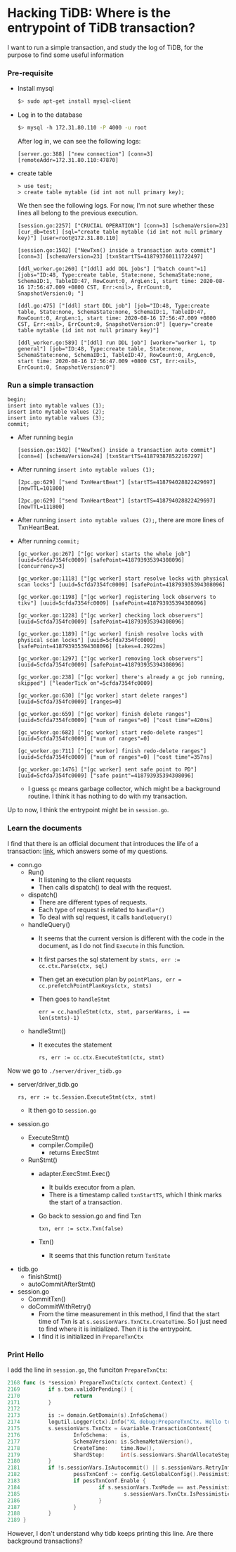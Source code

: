 # Hacking TiDB: Where is the entrypoint of TiDB transaction?

I want to run a simple transaction, and study the log
of TiDB, for the purpose to find some useful information

### Pre-requisite
* Install mysql
  ```bash
  $> sudo apt-get install mysql-client
  ```
* Log in to the database
  ```bash
  $> mysql -h 172.31.80.110 -P 4000 -u root
  ```
  After log in, we can see the following logs:
  ```text
  [server.go:388] ["new connection"] [conn=3] [remoteAddr=172.31.80.110:47870]
  ```
* create table
  ```mysql
  > use test;
  > create table mytable (id int not null primary key);
  ```
  We then see the following logs. For now, I'm not sure whether these lines all belong to the previous execution.
  ```text
  [session.go:2257] ["CRUCIAL OPERATION"] [conn=3] [schemaVersion=23] [cur_db=test] [sql="create table mytable (id int not null primary key)"] [user=root@172.31.80.110]

  [session.go:1502] ["NewTxn() inside a transaction auto commit"] [conn=3] [schemaVersion=23] [txnStartTS=418793760111722497]

  [ddl_worker.go:260] ["[ddl] add DDL jobs"] ["batch count"=1] [jobs="ID:48, Type:create table, State:none, SchemaState:none, SchemaID:1, TableID:47, RowCount:0, ArgLen:1, start time: 2020-08-16 17:56:47.009 +0800 CST, Err:<nil>, ErrCount:0, SnapshotVersion:0; "]

  [ddl.go:475] ["[ddl] start DDL job"] [job="ID:48, Type:create table, State:none, SchemaState:none, SchemaID:1, TableID:47, RowCount:0, ArgLen:1, start time: 2020-08-16 17:56:47.009 +0800 CST, Err:<nil>, ErrCount:0, SnapshotVersion:0"] [query="create table mytable (id int not null primary key)"]

  [ddl_worker.go:589] ["[ddl] run DDL job"] [worker="worker 1, tp general"] [job="ID:48, Type:create table, State:none, SchemaState:none, SchemaID:1, TableID:47, RowCount:0, ArgLen:0, start time: 2020-08-16 17:56:47.009 +0800 CST, Err:<nil>, ErrCount:0, SnapshotVersion:0"]

  ```

### Run a simple transaction

```mysql
begin;
insert into mytable values (1);
insert into mytable values (2);  
insert into mytable values (3);
commit;
```

* After running `begin`
  ```text
  [session.go:1502] ["NewTxn() inside a transaction auto commit"] [conn=4] [schemaVersion=24] [txnStartTS=418793878522167297]

  ```

* After running `insert into mytable values (1);`
  ```text
  [2pc.go:629] ["send TxnHeartBeat"] [startTS=418794028822429697] [newTTL=101800]

  [2pc.go:629] ["send TxnHeartBeat"] [startTS=418794028822429697] [newTTL=111800]

  ```
* After running `insert into mytable values (2);`, there are more lines of TxnHeartBeat.
* After running `commit;`
  ```text
  [gc_worker.go:267] ["[gc worker] starts the whole job"] [uuid=5cfda7354fc0009] [safePoint=418793935394308096] [concurrency=3]

  [gc_worker.go:1118] ["[gc worker] start resolve locks with physical scan locks"] [uuid=5cfda7354fc0009] [safePoint=418793935394308096]

  [gc_worker.go:1198] ["[gc worker] registering lock observers to tikv"] [uuid=5cfda7354fc0009] [safePoint=418793935394308096]

  [gc_worker.go:1228] ["[gc worker] checking lock observers"] [uuid=5cfda7354fc0009] [safePoint=418793935394308096]

  [gc_worker.go:1189] ["[gc worker] finish resolve locks with physical scan locks"] [uuid=5cfda7354fc0009] [safePoint=418793935394308096] [takes=4.2922ms]

  [gc_worker.go:1297] ["[gc worker] removing lock observers"] [uuid=5cfda7354fc0009] [safePoint=418793935394308096]

  [gc_worker.go:238] ["[gc worker] there's already a gc job running, skipped"] ["leaderTick on"=5cfda7354fc0009]

  [gc_worker.go:630] ["[gc worker] start delete ranges"] [uuid=5cfda7354fc0009] [ranges=0]

  [gc_worker.go:659] ["[gc worker] finish delete ranges"] [uuid=5cfda7354fc0009] ["num of ranges"=0] ["cost time"=420ns]

  [gc_worker.go:682] ["[gc worker] start redo-delete ranges"] [uuid=5cfda7354fc0009] ["num of ranges"=0]

  [gc_worker.go:711] ["[gc worker] finish redo-delete ranges"] [uuid=5cfda7354fc0009] ["num of ranges"=0] ["cost time"=357ns]

  [gc_worker.go:1476] ["[gc worker] sent safe point to PD"] [uuid=5cfda7354fc0009] ["safe point"=418793935394308096]
  ```

  * I guess `gc` means garbage collector, which might be a background routine. I think it has nothing to do with my transaction.

Up to now, I think the entrypoint might be in `session.go`.

### Learn the documents

I find that there is an official document that introduces the life of a transaction: [link](https://pingcap.com/blog-cn/tidb-source-code-reading-3/), which answers some of my questions.

* conn.go
  - Run()
    - It listening to the client requests
    - Then calls dispatch() to deal with the request.
  - dispatch()
    - There are different types of requests.
    - Each type of request is related to `handle*()`
    - To deal with sql request, it calls `handleQuery()`
  - handleQuery()
    - It seems that the current version is different with the code in the document, as I do not find `Execute` in this function.
    - It first parses the sql statement by `stmts, err := cc.ctx.Parse(ctx, sql)`
    - Then get an execution plan by `pointPlans, err = cc.prefetchPointPlanKeys(ctx, stmts)`
    - Then goes to `handleStmt`

      `err = cc.handleStmt(ctx, stmt, parserWarns, i == len(stmts)-1)`
  - handleStmt()
    - It executes the statement

      `rs, err := cc.ctx.ExecuteStmt(ctx, stmt)`

Now we go to `./server/driver_tidb.go`
* server/driver_tidb.go

  `rs, err := tc.Session.ExecuteStmt(ctx, stmt)`
  * It then go to `session.go`
* session.go
  - ExecuteStmt()
    - compiler.Compile()
      - returns  ExecStmt
  - RunStmt()
    - adapter.ExecStmt.Exec()
      - It builds executor from a plan.
      - There is a timestamp called `txnStartTS`, which I think marks the start of a transaction.
    - Go back to session.go and find Txn

      `txn, err := sctx.Txn(false)`
    - Txn()
      - It seems that this function return `TxnState`
- tidb.go
  - finishStmt()
  - autoCommitAfterStmt()
- session.go
  - CommitTxn()
  - doCommitWithRetry()
    - From the time measurement in this method, I find that the start time of Txn is at `s.sessionVars.TxnCtx.CreateTime`. So I just need to find where it is initialized. Then it is the entrypoint.
    - I find it is initialized in `PrepareTxnCtx`

### Print Hello

I add the line in `session.go`, the funciton `PrepareTxnCtx`:
```go
2168 func (s *session) PrepareTxnCtx(ctx context.Context) {
2169         if s.txn.validOrPending() {
2170                 return
2171         }
2172
2173         is := domain.GetDomain(s).InfoSchema()
2174         logutil.Logger(ctx).Info("XL debug:PrepareTxnCtx. Hello transaction!")
2175         s.sessionVars.TxnCtx = &variable.TransactionContext{
2176                 InfoSchema:    is,
2177                 SchemaVersion: is.SchemaMetaVersion(),
2178                 CreateTime:    time.Now(),
2179                 ShardStep:     int(s.sessionVars.ShardAllocateStep),
2180         }
2181         if !s.sessionVars.IsAutocommit() || s.sessionVars.RetryInfo.Retrying {
2182                 pessTxnConf := config.GetGlobalConfig().PessimisticTxn
2183                 if pessTxnConf.Enable {
2184                         if s.sessionVars.TxnMode == ast.Pessimistic {
2185                                 s.sessionVars.TxnCtx.IsPessimistic = true
2186                         }
2187                 }
2188         }
2189 }
```

However, I don't understand why tidb keeps printing this line. Are there background transactions?
